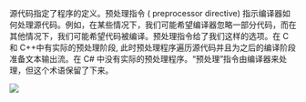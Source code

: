 源代码指定了程序的定义。预处理指令 ( preprocessor directive) 指示编译器如何处理源代码。例如，在某些情况下，我们可能希望编译器忽略一部分代码，而在其他情况下，我们可能希望代码被编译。预处理指令给了我们这样的选项。在 C 和 C++中有实际的预处理阶段, 此时预处理程序遍历源代码并且为之后的编译阶段准备文本输出流。在 C# 中没有实际的预处理程序。“预处理”指令由编译器来处理，但这个术语保留了下来。

![](https://cdn.staticaly.com/gh/abottleofmilk/CDN@master/img/20221114160855.png)